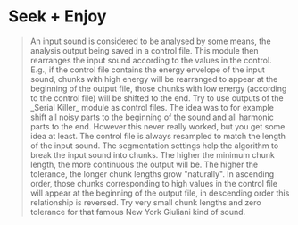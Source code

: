 # Seek + Enjoy

<BLOCKQUOTE>An input sound is considered to be analysed by some means, the analysis output being saved in a control file. This module then rearranges the input sound according to the values in the control. E.g., if the control file contains the energy envelope of the input sound, chunks with high energy will be rearranged to appear at the beginning of the output file, those chunks with low energy (according to the control file) will be shifted to the end. Try to use outputs of the _Serial Killer_ module as control files. The idea was to for example shift all noisy parts to the beginning of the sound and all harmonic parts to the end. However this never really worked, but you get some idea at least. The control file is always resampled to match the length of the input sound. The segmentation settings help the algorithm to break the input sound into chunks. The higher the minimum chunk length, the more continuous the output will be. The higher the tolerance, the longer chunk lengths grow "naturally". In ascending order, those chunks corresponding to high values in the control file will appear at the beginning of the output file, in descending order this relationship is reversed. Try very small chunk lengths and zero tolerance for that famous New York Giuliani kind of sound.
</BLOCKQUOTE>
